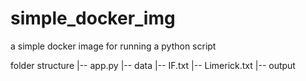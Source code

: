 # simple_docker_img
a simple docker image for running a python script

folder structure
|-- app.py
|-- data
    |-- IF.txt
    |-- Limerick.txt
|-- output

